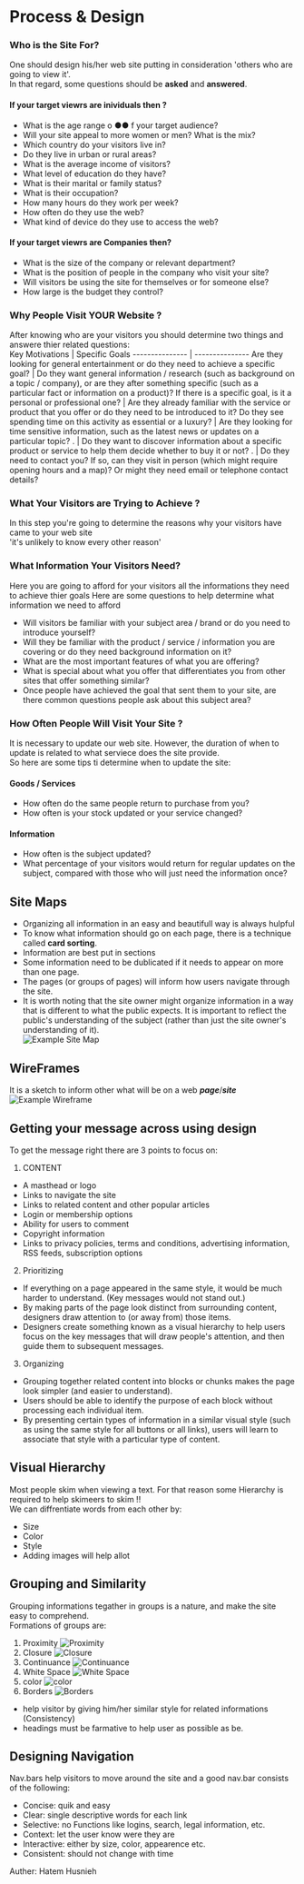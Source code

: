 # Process & Design  
### Who is the Site For?  
One should design his/her web site putting in consideration 'others who are going to view it'.  
In that regard, some  questions should be **asked** and **answered**.  
#### If your target viewrs are **inividuals** then ?
* What is the age range o ●● f your target audience?
* Will your site appeal to more women or men? What is the mix?
* Which country do your visitors live in?
* Do they live in urban or rural areas?
* What is the average income of visitors?
* What level of education do they have?
* What is their marital or family status?
* What is their occupation?
* How many hours do they work per week?
* How often do they use the web?
* What kind of device do they use to access the web?  
####  If your target viewrs are **Companies** then?  
* What is the size of the company or relevant department?
* What is the position of people in the company who visit your site?
* Will visitors be using the site for themselves or for someone else?
* How large is the budget they control?  
### Why People Visit YOUR Website ?  
After knowing who are your visitors you should determine two things and answere thier related questions:  
Key Motivations | Specific Goals
--------------- | ---------------
Are they looking for general entertainment or do they need to achieve a specific goal? | Do they want general information / research (such as background on a topic / company), or are they after something specific (such as a particular fact or information on a product)?
 If there is a specific goal, is it a personal or professional one? | Are they already familiar with the service or product that you offer or do they need to be introduced to it?
 Do they see spending time on this activity as essential or a luxury? | Are they looking for time sensitive information, such as the latest news or updates on a particular topic?
 . | Do they want to discover information about a specific product or service to help them decide whether to buy it or not?
 . | Do they need to contact you? If so, can they visit in person (which might require opening hours and a map)? Or might they need email or telephone contact details?  
### What Your Visitors are Trying to Achieve ?  
In this step you're going to determine the reasons why your visitors have came to your web site  
'it's unlikely to know every other reason'  
### What Information Your Visitors Need?  
 Here you are going to afford for your visitors all the informations they need to achieve thier goals
 Here are some questions to help determine what information we need to afford  
* Will visitors be familiar with your subject area / brand or do you need to introduce yourself?
* Will they be familiar with the product / service / information you are covering or do they need background information on it?
* What are the most important features of what you are offering? 
* What is special about what you offer that differentiates you from other sites that offer something similar?
* Once people have achieved the goal that sent them to your site, are there common questions people ask about this subject area?  
### How Often People Will Visit Your Site ?  
It is necessary to update our web site. However, the duration of when to update is related to what serviece does the site provide.  
So here are some tips ti determine when to update the site:  
#### Goods / Services
* How often do the same people return to purchase from you?
* How often is your stock updated or your service changed?  
#### Information
* How often is the subject updated?
* What percentage of your visitors would return for regular updates on the subject, compared with those who will just need the information once?  
## Site Maps  
* Organizing all information in an easy and beautifull way is always hulpful  
* To know what information should go on each page, there is a technique called **card sorting**.
* Information are best put in sections
* Some information need to be dublicated if it needs to appear on more than one page. 
* The pages (or groups of pages) will inform how users navigate through the site.
* It is worth noting that the site owner might organize information in a way that is different to what the public expects. It is important to reflect the public's understanding of the subject (rather than just the site owner's understanding of it).  
![Example Site Map](ex1.png)  
## WireFrames  
It is a sketch to inform other what will be on a web ***page***/***site***  
![Example Wireframe](ex2.png)  
## Getting your message across using design  
To get the message right there are 3 points to focus on:  
1. CONTENT  
 * A masthead or logo
 * Links to navigate the site
 * Links to related content and other popular articles
 * Login or membership options
 * Ability for users to comment
 * Copyright information
 * Links to privacy policies, terms and conditions, advertising information, RSS feeds, subscription options  
 2. Prioritizing  
 * If everything on a page appeared in the same style, it would be much harder to understand. (Key messages would not stand out.)
 * By making parts of the page look distinct from surrounding content, designers draw attention to (or away from) those items.
 * Designers create something known as a visual hierarchy to help users focus on the key messages that will draw people's attention, and then guide them to subsequent messages.  
 3. Organizing  
 * Grouping together related content into blocks or chunks makes the page look simpler (and easier to understand).
 * Users should be able to identify the purpose of each block without processing each individual item.
 * By presenting certain types of information in a similar visual style (such as using the same style for all buttons or all links), users will learn to associate that style with a particular type of content.  
 ## Visual Hierarchy  
Most people skim when viewing a text. For that reason some Hierarchy is required to help skimeers to skim !!  
We can diffrentiate words from each other by:  
* Size  
* Color
* Style  
* Adding images will help allot  
## Grouping and Similarity  
Grouping informations tegather in groups is a nature, and make the site easy to comprehend.  
Formations of groups are:
1. Proximity ![Proximity](g1.png)
2. Closure ![Closure](g2.png)
3. Continuance ![Continuance](g3.png)
4. White Space ![White Space](g4.png)
5. color ![color](g5.png)
6. Borders ![Borders](g6.png)  
* help visitor by giving him/her similar style for related informations (Consistency)
* headings must be farmative to help user as possible as be.  
## Designing Navigation  
Nav.bars help visitors to move around the site and a good nav.bar consists of the following:
* Concise: quik and easy
* Clear: single descriptive words for each link
* Selective: no Functions like logins, search, legal information, etc.
* Context: let the user know were they are
* Interactive: either by size, color, appearence etc.
* Consistent: should not change with time

Auther: Hatem Husnieh

